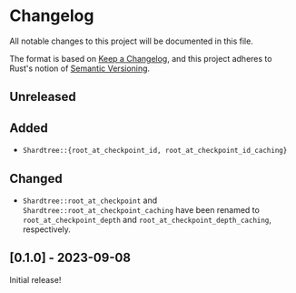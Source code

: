 # Changelog
All notable changes to this project will be documented in this file.

The format is based on [Keep a Changelog](https://keepachangelog.com/en/1.1.0/),
and this project adheres to Rust's notion of
[Semantic Versioning](https://semver.org/spec/v2.0.0.html).

## Unreleased

## Added
* `Shardtree::{root_at_checkpoint_id, root_at_checkpoint_id_caching}`

## Changed
* `Shardtree::root_at_checkpoint` and `Shardtree::root_at_checkpoint_caching` have
  been renamed to `root_at_checkpoint_depth` and `root_at_checkpoint_depth_caching`,
  respectively.

## [0.1.0] - 2023-09-08

Initial release!
